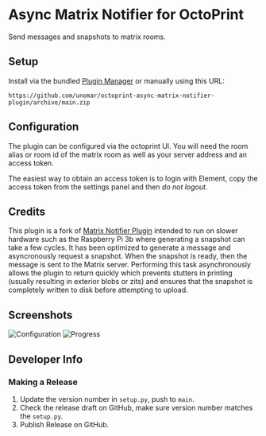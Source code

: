 # Async Matrix Notifier for OctoPrint

Send messages and snapshots to matrix rooms.

## Setup

Install via the bundled [Plugin Manager](https://docs.octoprint.org/en/master/bundledplugins/pluginmanager.html)
or manually using this URL:

    https://github.com/unomar/octoprint-async-matrix-notifier-plugin/archive/main.zip

## Configuration

The plugin can be configured via the octoprint UI. You will need the room alias or room id of the matrix room as well as your server address and an access token.

The easiest way to obtain an access token is to login with Element, copy the access token from the settings panel and then *do not logout*.

## Credits

This plugin is a fork of [Matrix Notifier Plugin](https://github.com/Cadair/octoprint-matrix-notifier-plugin/) intended to run on slower hardware such as the Raspberry Pi 3b where generating a snapshot can take a few cycles.  It has been optimized to generate a message and asyncronously request a snapshot.  When the snapshot is ready, then the message is sent to the Matrix server.  Performing this task asynchronously allows the plugin to return quickly which prevents stutters in printing (usually resulting in exterior blobs or zits) and ensures that the snapshot is completely written to disk before attempting to upload.

## Screenshots
![Configuration](https://github.com/unomar/octoprint-async-matrix-notifier-plugin/raw/main/screenshots/configuration.png)
![Progress](https://github.com/unomar/octoprint-async-matrix-notifier-plugin/raw/main/screenshots/progress.png)


## Developer Info

### Making a Release

1. Update the version number in `setup.py`, push to `main`.
1. Check the release draft on GitHub, make sure version number matches the
   `setup.py`.
1. Publish Release on GitHub.
